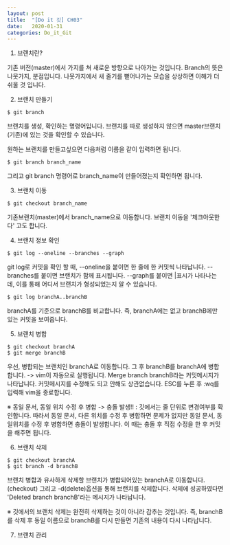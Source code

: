 ```yaml
---
layout: post
title:  "[Do it 깃] CH03"
date:   2020-01-31
categories: Do_it_Git
---
```

1) 브랜치란?

 기존 버전(master)에서 가지를 쳐 새로운 방향으로 나아가는 것입니다.
 Branch의 뜻은 나뭇가지, 분점입니다.
 나뭇가지에서 새 줄기를 뻗어나가는 모습을 상상하면 이해가 더 쉬울 것 입니다.

2) 브랜치 만들기
 ```
 $ git branch
 ```
 브랜치를 생성, 확인하는 명령어입니다.
 브랜치를 따로 생성하지 않으면 master브랜치(기존)에 있는 것을 확인할 수 있습니다.
 
 원하는 브랜치를 만들고싶으면 다음처럼 이름을 같이 입력하면 됩니다.
 ```
 $ git branch branch_name
 ```
 그리고 git branch 명령어로 branch_name이 만들어졌는지 확인하면 됩니다.
 
 3) 브랜치 이동
 ```
 $ git checkout branch_name
 ```
 기존브랜치(master)에서 branch_name으로 이동합니다.
 브랜치 이동을 '체크아웃한다' 고도 합니다.
 
 4) 브랜치 정보 확인
 ```
 $ git log --oneline --branches --graph
 ```
 git log로 커밋을 확인 할 때,
 --oneline을 붙이면 한 줄에 한 커밋씩 나타납니다.
 --branches를 붙이면 브랜치가 함께 표시됩니다.
 --graph를 붙이면 |표시가 나타나는데, 이를 통해 어디서 브랜치가 형성되었는지 알 수 있습니다.
 
 ```
 $ git log branchA..branchB
 ```
 branchA를 기준으로 branchB를 비교합니다.
 즉, branchA에는 없고 branchB에만 있는 커밋을 보여줍니다.
 
 5) 브랜치 병합
 ```
 $ git checkout branchA
 $ git merge branchB
 ```
 우선, 병합되는 브랜치인 branchA로 이동합니다.
 그 후 branchB를 branchA에 병합합니다.
 -> vim이 자동으로 실행됩니다. Merge branch branchB라는 커밋메시지가 나타납니다.
    커밋메시지를 수정해도 되고 안해도 상관없습니다. ESC를 누른 후 :wq를 입력해 vim을 종료합니다.
 
 ※ 동일 문서, 동일 위치 수정 후 병합 -> 충돌 발생!!
  : 깃에서는 줄 단위로 변경여부를 확인합니다.
    따라서 동일 문서, 다른 위치를 수정 후 병합하면 문제가 없지만
    동일 문서, 동일위치를 수정 후 병합하면 충돌이 발생합니다. 이 때는 충돌 후 직접 수정을 한 후 커밋을 해주면 됩니다.
    
 6) 브랜치 삭제
 ```
 $ git checkout branchA
 $ git branch -d branchB
 ```
 브랜치 병합과 유사하게 삭제할 브랜치가 병합되어있는 branchA로 이동합니다.(checkout)
 그리고 -d(delete)옵션을 통해 브랜치를 삭제합니다.
 삭제에 성공하였다면 'Deleted branch branchB'라는 메시지가 나타납니다.
 
 ※ 깃에서의 브랜치 삭제는 완전히 삭제하는 것이 아니라 감추는 것입니다.
    즉, branchB를 삭제 후 동일 이름으로 branchB를 다시 만들면 기존의 내용이 다시 나타납니다.
    
 7) 브랜치 관리


 
